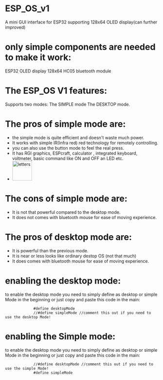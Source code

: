 # ESP_OS_v1
A mini GUI interface for ESP32 supporting 128x64 OLED display(can further improved)

#  only simple components are needed to make it work: 
   ESP32
   OLED display 128x64
   HC05 bluetooth module


# The ESP_OS V1 features:
   Supports two modes:
    The SIMPLE mode
    The DESKTOP mode.
#  The pros of simple mode are:
   * the simple mode is quite efficient and doesn't waste much power.
   * It works with simple IR(Infra red) red technology for remotely controlling.
   * you can also use the button mode to feel the real press.
   * It has RGI graphics, ESPcraft, calculator , integrated keyboard, voltmeter, basic command like ON and OFF an LED etc.
   * <img width="64" alt="letters" src="https://user-images.githubusercontent.com/75715998/117020439-1187dd80-ad14-11eb-9458-8c8483ec8a75.png">

  
#  The cons of simple mode are:
   * It is not that powerful compared to the desktop mode.
   * It does not comes with bluetooth mouse for ease of moving experience.

#  The pros of desktop mode are:
   * It is powerful than the previous mode.
   * It is near or less looks like ordinary destop OS (not that much) 
   * It does  comes with bluetooth mouse for ease of moving experience.
   
# enabling the desktop mode:
  to enable the desktop mode you need to simply define as desktop or simple Mode in the beginning or just copy and paste this code in the main:
                
                 #define desktopMode
                 //#define simpleMode //comment this out if you need to use the desktop Mode! 
                 
# enabling the Simple mode:
  to enable the desktop mode you need to simply define as desktop or simple Mode in the beginning or just copy and paste this code in the main:
                
                 //#define desktopMode //comment this out if you need to use the simple Mode! 
                 #define simpleMode 





